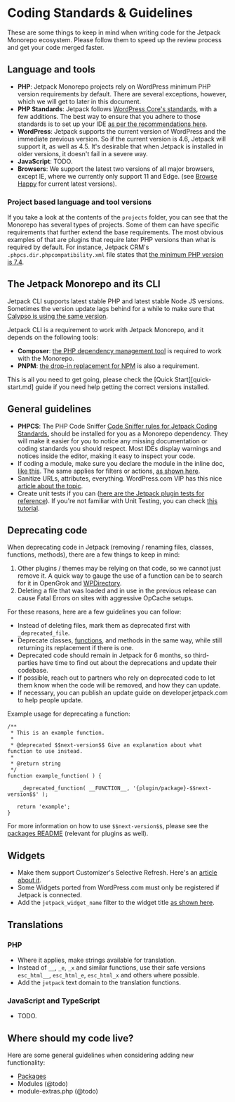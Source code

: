 # Coding Standards & Guidelines

These are some things to keep in mind when writing code for the Jetpack Monorepo ecosystem. Please follow them to speed up the review process and get your code merged faster.

## Language and tools

- **PHP**: Jetpack Monorepo projects rely on WordPress minimum PHP version requirements by default. There are several exceptions, however, which we will get to later in this document.
- **PHP Standards**: Jetpack follows [WordPress Core's standards](https://make.wordpress.org/core/handbook/best-practices/coding-standards/), with a few additions. The best way to ensure that you adhere to those standards is to set up your IDE [as per the recommendations here](./development-environment.md#use-php-codesniffer-and-eslint-to-make-sure-your-code-respects-coding-standards).
- **WordPress**: Jetpack supports the current version of WordPress and the immediate previous version. So if the current version is 4.6, Jetpack will support it, as well as 4.5. It's desirable that when Jetpack is installed in older versions, it doesn't fail in a severe way.
- **JavaScript**: TODO.
- **Browsers**: We support the latest two versions of all major browsers, except IE, where we currently only support 11 and Edge. (see [Browse Happy](http://browsehappy.com) for current latest versions).

### Project based language and tool versions 

If you take a look at the contents of the `projects` folder, you can see that the Monorepo has several types of projects. Some of them can have specific requirements that further extend the base requirements. The most obvious examples of that are plugins that require later PHP versions than what is required by default. For instance, Jetpack CRM's `.phpcs.dir.phpcompatibility.xml` file states that [the minimum PHP version is 7.4](https://github.com/Automattic/jetpack/blob/trunk/projects/plugins/crm/.phpcs.dir.phpcompatibility.xml). 

## The Jetpack Monorepo and its CLI

Jetpack CLI supports latest stable PHP and latest stable Node JS versions. Sometimes the version update lags behind for a while to make sure that [Calypso is using the same version](https://github.com/Automattic/wp-calypso/blob/trunk/.nvmrc).

Jetpack CLI is a requirement to work with Jetpack Monorepo, and it depends on the following tools:

- **Composer**: [the PHP dependency management tool](https://getcomposer.org/) is required to work with the Monorepo.
- **PNPM**: [the drop-in replacement for NPM](https://pnpm.io/) is also a requirement.

This is all you need to get going, please check the [Quick Start][quick-start.md] guide if you need help getting the correct versions installed. 

## General guidelines

- **PHPCS**: The PHP Code Sniffer [Code Sniffer rules for Jetpack Coding Standards.](https://github.com/Automattic/jetpack-codesniffer#usage) should be installed for you as a Monorepo dependency. They will make it easier for you to notice any missing documentation or coding standards you should respect. Most IDEs display warnings and notices inside the editor, making it easy to inspect your code.
- If coding a module, make sure you declare the module in the inline doc, [like this](https://github.com/Automattic/jetpack/blob/16bc2fce3ace760ff402f656dcf05255888f23f4/modules/sitemaps/sitemaps.php#L92-L101). The same applies for filters or actions, [as shown here](https://github.com/Automattic/jetpack/blob/16bc2fce3ace760ff402f656dcf05255888f23f4/modules/sitemaps/sitemaps.php#L143-L151).
- Sanitize URLs, attributes, everything. WordPress.com VIP has this nice [article about the topic](https://wpvip.com/documentation/vip-go/validating-sanitizing-and-escaping/).
- Create unit tests if you can ([here are the Jetpack plugin tests for reference](https://github.com/Automattic/jetpack/tree/trunk/projects/plugins/jetpack/tests)). If you're not familiar with Unit Testing, you can check [this tutorial](https://pippinsplugins.com/series/unit-tests-wordpress-plugins/).

## Deprecating code

When deprecating code in Jetpack (removing / renaming files, classes, functions, methods), there are a few things to keep in mind:

1. Other plugins / themes may be relying on that code, so we cannot just remove it. A quick way to gauge the use of a function can be to search for it in OpenGrok and [WPDirectory](https://wpdirectory.net/).
2. Deleting a file that was loaded and in use in the previous release can cause Fatal Errors on sites with aggressive OpCache setups.

For these reasons, here are a few guidelines you can follow:

- Instead of deleting files, mark them as deprecated first with `_deprecated_file`.
- Deprecate classes, [functions](https://developer.wordpress.org/reference/functions/_deprecated_function/), and methods in the same way, while still returning its replacement if there is one.
- Deprecated code should remain in Jetpack for 6 months, so third-parties have time to find out about the deprecations and update their codebase.
- If possible, reach out to partners who rely on deprecated code to let them know when the code will be removed, and how they can update.
- If necessary, you can publish an update guide on developer.jetpack.com to help people update.

Example usage for deprecating a function:

```
/**
 * This is an example function.
 *
 * @deprecated $$next-version$$ Give an explanation about what function to use instead.
 *
 * @return string
 */
function example_function( ) {
 
    _deprecated_function( __FUNCTION__, '{plugin/package}-$$next-version$$' );
 
   return 'example';
}
```

For more information on how to use `$$next-version$$`, please see the [packages README](../projects/packages/README.md#package-version-annotations) (relevant for plugins as well).

## Widgets

- Make them support Customizer's Selective Refresh. Here's an [article about it](https://make.wordpress.org/core/2016/03/22/implementing-selective-refresh-support-for-widgets/).
- Some Widgets ported from WordPress.com must only be registered if Jetpack is connected.
- Add the `jetpack_widget_name` filter to the widget title [as shown here](https://github.com/Automattic/jetpack/blob/447766aa676dfc78822d33af4f73535668eba063/modules/widgets/my-community.php#L37).

## Translations

### PHP

- Where it applies, make strings available for translation.
- Instead of `__`, `_e`, `_x` and similar functions, use their safe versions `esc_html__`, `esc_html_e`, `esc_html_x` and others where possible.
- Add the `jetpack` text domain to the translation functions.

### JavaScript and TypeScript

- TODO.

## Where should my code live? 

Here are some general guidelines when considering adding new functionality: 

- [Packages](../packages/README.md#should-my-code-be-in-a-package)
- Modules (@todo)
- module-extras.php (@todo)
